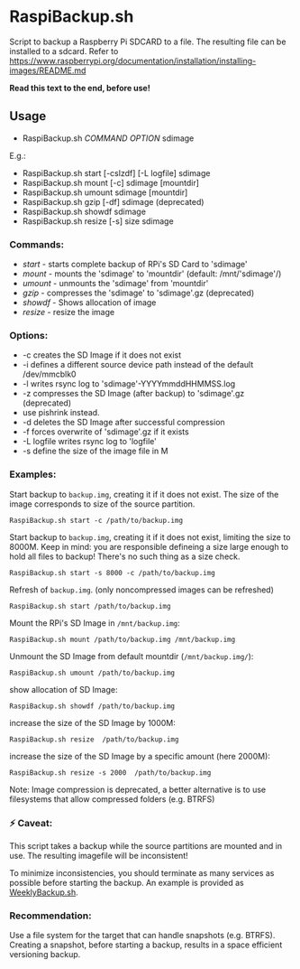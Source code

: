 # RaspiBackup.sh
Script to backup a Raspberry Pi SDCARD to a file. 
The resulting file can be installed to a sdcard. 
Refer to https://www.raspberrypi.org/documentation/installation/installing-images/README.md  

**Read this text to the end, before use!**


## Usage

* RaspiBackup.sh _COMMAND_ _OPTION_ sdimage

E.g.:
* RaspiBackup.sh start [-cslzdf] [-L logfile] sdimage
* RaspiBackup.sh mount [-c] sdimage [mountdir]
* RaspiBackup.sh umount sdimage [mountdir]
* RaspiBackup.sh gzip [-df] sdimage (deprecated)
* RaspiBackup.sh showdf sdimage
* RaspiBackup.sh resize [-s] size sdimage
### Commands:

* *start* - starts complete backup of RPi's SD Card to 'sdimage'
* *mount* - mounts the 'sdimage' to 'mountdir' (default: /mnt/'sdimage'/)
* *umount* - unmounts the 'sdimage' from 'mountdir'
* *gzip* - compresses the 'sdimage' to 'sdimage'.gz (deprecated)
* *showdf* - Shows allocation of image
* *resize* - resize the image
### Options:

* -c creates the SD Image if it does not exist
* -i defines a different source device path instead of the default /dev/mmcblk0
* -l writes rsync log to 'sdimage'-YYYYmmddHHMMSS.log
* -z compresses the SD Image (after backup) to 'sdimage'.gz (deprecated)
*    use pishrink instead.
* -d deletes the SD Image after successful compression
* -f forces overwrite of 'sdimage'.gz if it exists
* -L logfile writes rsync log to 'logfile'
* -s define the size of the image file in M

### Examples:

Start backup to `backup.img`, creating it if it does not exist. The size of the image corresponds to size of the source partition.
```
RaspiBackup.sh start -c /path/to/backup.img
```

Start backup to `backup.img`, creating it if it does not exist, limiting 
 the size to 8000M.
 Keep in mind: you are responsible defineing a size large enough to hold all files to backup! There's no such thing as a size check.  
```
RaspiBackup.sh start -s 8000 -c /path/to/backup.img
```

Refresh of `backup.img`. (only noncompressed images can be refreshed) 
```
RaspiBackup.sh start /path/to/backup.img
```


Mount the RPi's SD Image in `/mnt/backup.img`:
```
RaspiBackup.sh mount /path/to/backup.img /mnt/backup.img
```

Unmount the SD Image from default mountdir (`/mnt/backup.img/`):
```
RaspiBackup.sh umount /path/to/backup.img
```

show allocation of SD Image:
```
RaspiBackup.sh showdf /path/to/backup.img
```

increase the size of the SD Image by 1000M:
```
RaspiBackup.sh resize  /path/to/backup.img
```

increase the size of the SD Image by  a specific amount (here 2000M):
```
RaspiBackup.sh resize -s 2000  /path/to/backup.img
```

Note: Image compression is deprecated, a better alternative is to use filesystems that allow compressed folders (e.g. BTRFS)

### :zap: Caveat:

This script takes a backup while the source partitions are mounted and in use. The resulting imagefile will be inconsistent!

To minimize inconsistencies, you should terminate as many services as possible before starting the backup. An example is provided as [WeeklyBackup.sh](https://github.com/dolorosus/RaspiBackup/blob/master/WeeklyBackup.sh).

### Recommendation:

Use a file system for the target that can handle snapshots (e.g. BTRFS). 
Creating a snapshot, before starting a backup,  results in a space efficient versioning backup.




